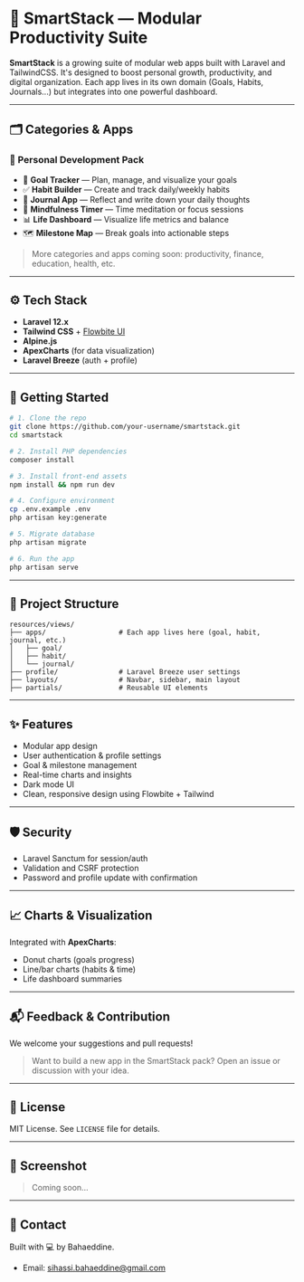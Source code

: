 # 🧠 SmartStack — Modular Productivity Suite

**SmartStack** is a growing suite of modular web apps built with Laravel and TailwindCSS. It's designed to boost personal growth, productivity, and digital organization. Each app lives in its own domain (Goals, Habits, Journals...) but integrates into one powerful dashboard.

---

## 🗂️ Categories & Apps

### 🌱 Personal Development Pack

- 🎯 **Goal Tracker** — Plan, manage, and visualize your goals
- ✅ **Habit Builder** — Create and track daily/weekly habits
- 📓 **Journal App** — Reflect and write down your daily thoughts
- 🧘 **Mindfulness Timer** — Time meditation or focus sessions
- 📊 **Life Dashboard** — Visualize life metrics and balance
- 🗺️ **Milestone Map** — Break goals into actionable steps

> More categories and apps coming soon: productivity, finance, education, health, etc.

---

## ⚙️ Tech Stack

- **Laravel 12.x**
- **Tailwind CSS** + [Flowbite UI](https://flowbite.com/)
- **Alpine.js**
- **ApexCharts** (for data visualization)
- **Laravel Breeze** (auth + profile)

---

## 🚀 Getting Started

```bash
# 1. Clone the repo
git clone https://github.com/your-username/smartstack.git
cd smartstack

# 2. Install PHP dependencies
composer install

# 3. Install front-end assets
npm install && npm run dev

# 4. Configure environment
cp .env.example .env
php artisan key:generate

# 5. Migrate database
php artisan migrate

# 6. Run the app
php artisan serve
```

---

## 🧱 Project Structure

```
resources/views/
├── apps/                  # Each app lives here (goal, habit, journal, etc.)
│   ├── goal/
│   ├── habit/
│   └── journal/
├── profile/               # Laravel Breeze user settings
├── layouts/               # Navbar, sidebar, main layout
├── partials/              # Reusable UI elements
```

---

## ✨ Features

- Modular app design
- User authentication & profile settings
- Goal & milestone management
- Real-time charts and insights
- Dark mode UI
- Clean, responsive design using Flowbite + Tailwind

---

## 🛡️ Security

- Laravel Sanctum for session/auth
- Validation and CSRF protection
- Password and profile update with confirmation

---

## 📈 Charts & Visualization

Integrated with **ApexCharts**:

- Donut charts (goals progress)
- Line/bar charts (habits & time)
- Life dashboard summaries

---

## 📬 Feedback & Contribution

We welcome your suggestions and pull requests!

> Want to build a new app in the SmartStack pack? Open an issue or discussion with your idea.

---

## 📄 License

MIT License. See `LICENSE` file for details.

---

## 📸 Screenshot

> Coming soon…

---

## 🙋 Contact

Built with 💻 by Bahaeddine.

- Email: sihassi.bahaeddine@gmail.com
